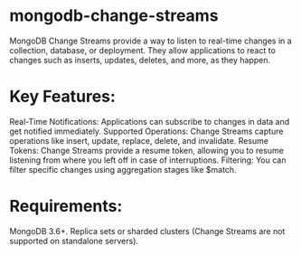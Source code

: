 # mongodb-change-streams
MongoDB Change Streams provide a way to listen to real-time changes in a collection, database, or deployment. 
They allow applications to react to changes such as inserts, updates, deletes, and more, as they happen.

# Key Features:
  Real-Time Notifications: Applications can subscribe to changes in data and get notified immediately.
  Supported Operations: Change Streams capture operations like insert, update, replace, delete, and invalidate.
  Resume Tokens: Change Streams provide a resume token, allowing you to resume listening from where you left off in case of interruptions.
  Filtering: You can filter specific changes using aggregation stages like $match.
# Requirements:
  MongoDB 3.6+.
  Replica sets or sharded clusters (Change Streams are not supported on standalone servers).
